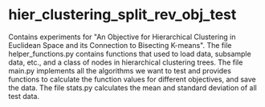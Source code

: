 # hier_clustering_split_rev_obj_test
Contains experiments for "An Objective for Hierarchical Clustering in Euclidean Space and its Connection to Bisecting K-means".
The file helper_functions.py contains functions that used to load data, subsample data, etc., and a class of nodes in hierarchical clustering trees.
The file main.py implements all the algorithms we want to test and provides functions to calculate the function values for different objectives, and save the data.
The file stats.py calculates the mean and standard deviation of all test data.
